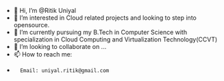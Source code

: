 - 👋 Hi, I’m @Ritik Uniyal
- 👀 I’m interested in Cloud related projects and looking to step into opensource.
- 🌱 I’m currently pursuing my B.Tech in Computer Science with specialization in Cloud Computing and Virtualization Technology(CCVT)
- 💞️ I’m looking to collaborate on ...
- 📫 How to reach me: 
-       Email: uniyal.ritik@gmail.com

<!---
Ritik2001/Ritik2001 is a ✨ special ✨ repository because its `README.md` (this file) appears on your GitHub profile.
You can click the Preview link to take a look at your changes.
--->
